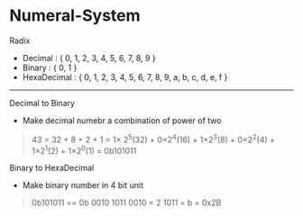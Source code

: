 # Numeral-System
Radix
- Decimal : { 0, 1, 2, 3, 4, 5, 6, 7, 8, 9 }
- Binary : { 0, 1 }
- HexaDecimal : { 0, 1, 2, 3, 4, 5, 6, 7, 8, 9, a, b, c, d, e, f }

***

Decimal to Binary
- Make decimal numebr a combination of power of two


> 43 = 32 + 8 + 2 + 1
	= 1× 2<sup>5</sup>(32) + 0×2<sup>4</sup>(16) + 1×2<sup>3</sup>(8) + 0×2<sup>2</sup>(4) + 1×2<sup>1</sup>(2) + 1×2<sup>0</sup>(1)
	= 0b101011

Binary to HexaDecimal
- Make binary number in 4 bit unit
> 0b101011 == 0b 0010 1011
	0010 = 2
	1011 = b
	= 0x2B